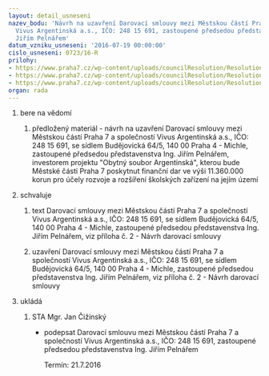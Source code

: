 ```yaml
---
layout: detail_usneseni
nazev_bodu: 'Návrh na uzavření Darovací smlouvy mezi Městskou částí Praha 7 a společností
  Vivus Argentinská a.s., IČO: 248 15 691, zastoupené předsedou představenstva Ing.
  Jiřím Pelnářem'
datum_vzniku_usneseni: '2016-07-19 00:00:00'
cislo_usneseni: 0723/16-R
prilohy:
- https://www.praha7.cz/wp-content/uploads/councilResolution/Resolutions/28000/export/c1_Duvodovazprava~83895.docx
- https://www.praha7.cz/wp-content/uploads/councilResolution/Resolutions/28000/export/c2_Navrhdarovacismlouvy~83894.doc
- https://www.praha7.cz/wp-content/uploads/councilResolution/Resolutions/28000/export/export~298233.pdf
organ: rada
---
```

<OL class=urzList_view id=urzList>
<LI class=urzClass1><SPAN name="1">bere na vědomí</SPAN> 
<OL class=urzOlClass>
<LI class=urzClass2 style="TEXT-ALIGN: left"><SPAN>
<P>předložený materiál - návrh na uzavření Darovací smlouvy mezi Městskou částí Praha 7 a společností Vivus Argentinská a.s., IČO: 248 15 691, se sídlem Budějovická 64/5, 140 00 Praha 4 - Michle, zastoupené předsedou představenstva Ing. Jiřím Pelnářem, investorem projektu "Obytný soubor Argentinská", kterou bude Městské části Praha 7 poskytnut finanční dar ve výši 11.360.000 korun pro účely rozvoje a rozšíření školských zařízení na jejím území</P></SPAN></LI></OL></LI>
<LI class=urzClass1><SPAN name="24">schvaluje</SPAN> 
<OL class=urzOlClass>
<LI class=urzClass2 style="TEXT-ALIGN: left"><SPAN>
<P>text Darovací smlouvy mezi Městskou částí Praha 7 a společností Vivus Argentinská a.s., IČO: 248 15 691, se sídlem Budějovická 64/5, 140 00 Praha 4 - Michle, zastoupené předsedou představenstva Ing. Jiřím Pelnářem, viz příloha č. 2 - Návrh darovací smlouvy</P></SPAN></LI>
<LI class=urzClass2 style="TEXT-ALIGN: left"><SPAN>
<P>uzavření Darovací smlouvy mezi Městskou částí Praha 7 a společností Vivus Argentinská a.s., IČO: 248 15 691, se sídlem Budějovická 64/5, 140 00 Praha 4 - Michle, zastoupené předsedou představenstva Ing. Jiřím Pelnářem, viz příloha č. 2 - Návrh darovací smlouvy</P></SPAN></LI></OL></LI>
<LI class=urzClass1 id=urzUkoly><SPAN name="1">ukládá</SPAN>
<OL class=urzOlClass>
<LI class=urzClass2><SPAN>
<P>STA Mgr. Jan Čižinský</P></SPAN>
<UL class=urzUlClass>
<LI class=urzClass3><SPAN>
<P>podepsat Darovací smlouvu mezi Městskou částí Praha 7 a společností Vivus Argentinská a.s., IČO: 248 15 691, zastoupené předsedou představenstva Ing. Jiřím Pelnářem</P></SPAN><SPAN class=urzUkolTermin>Termín:&nbsp;21.7.2016</SPAN></LI></UL></LI></OL></LI></OL>